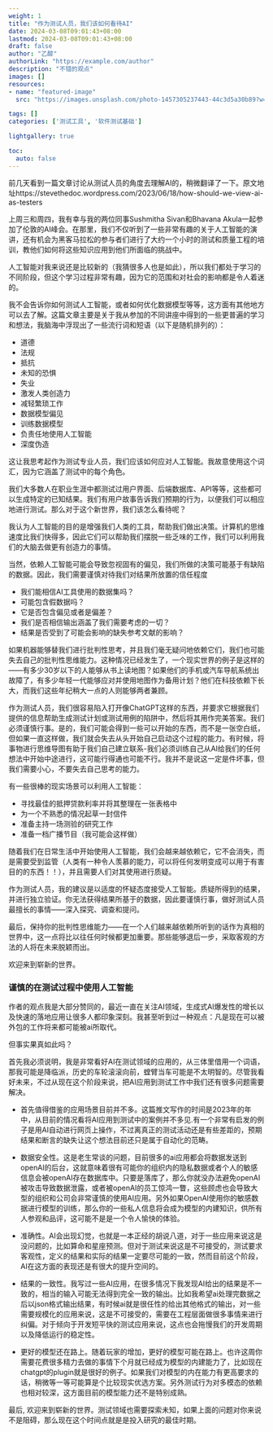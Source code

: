 ```yaml
---
weight: 1
title: "作为测试人员，我们该如何看待AI"
date: 2024-03-08T09:01:43+08:00
lastmod: 2024-03-08T09:01:43+08:00
draft: false
author: "乙醇"
authorLink: "https://example.com/author"
description: "不错的观点"
images: []
resources:
- name: "featured-image"
  src: "https://images.unsplash.com/photo-1457305237443-44c3d5a30b89?w=300"

tags: []
categories: ['测试工具', '软件测试基础']

lightgallery: true

toc:
  auto: false
---
```


前几天看到一篇文章讨论从测试人员的角度去理解AI的，稍微翻译了一下。原文地址https://stevethedoc.wordpress.com/2023/06/18/how-should-we-view-ai-as-testers

上周三和周四，我有幸与我的两位同事Sushmitha Sivan和Bhavana Akula一起参加了伦敦的AI峰会。在那里，我们不仅听到了一些非常有趣的关于人工智能的演讲，还有机会为黑客马拉松的参与者们进行了大约一个小时的测试和质量工程的培训，教他们如何将这些知识应用到他们所面临的挑战中。

人工智能对我来说还是比较新的（我猜很多人也是如此），所以我们都处于学习的不同阶段，但这个学习过程非常有趣，因为它的范围和对社会的影响都是令人着迷的。

我不会告诉你如何测试人工智能，或者如何优化数据模型等等，这方面有其他地方可以去了解。这篇文章主要是关于我从参加的不同讲座中得到的一些更普遍的学习和想法，我脑海中浮现出了一些流行词和短语（以下是随机排列的）：

* 道德
* 法规
* 抵抗
* 未知的恐惧
* 失业
* 激发人类创造力
* 减轻繁琐工作
* 数据模型偏见
* 训练数据模型
* 负责任地使用人工智能
* 深度伪造

这让我思考起作为测试专业人员，我们应该如何应对人工智能。我故意使用这个词汇，因为它涵盖了测试中的每个角色。

我们大多数人在职业生涯中都测试过用户界面、后端数据库、API等等，这些都可以生成特定的已知结果。我们有用户故事告诉我们预期的行为，以便我们可以相应地进行测试。那么对于这个新世界，我们该怎么看待呢？

我认为人工智能的目的是增强我们人类的工具，帮助我们做出决策。计算机的思维速度比我们快得多，因此它们可以帮助我们摆脱一些乏味的工作，我们可以利用我们的大脑去做更有创造力的事情。

当然，依赖人工智能可能会导致忽视固有的偏见，我们所做的决策可能基于有缺陷的数据。因此，我们需要谨慎对待我们对结果所放置的信任程度

* 我们能相信AI工具使用的数据集吗？
* 可能包含假数据吗？
* 它是否包含偏见或者是偏差？
* 我们是否相信输出涵盖了我们需要考虑的一切？
* 结果是否受到了可能会影响的缺失参考文献的影响？

如果机器能够替我们进行批判性思考，并且我们毫无疑问地依赖它们，我们也可能失去自己的批判性思维能力。这种情况已经发生了，一个现实世界的例子是这样的——有多少30岁以下的人能够从书上读地图？如果他们的手机或汽车导航系统出故障了，有多少年轻一代能够应对并使用地图作为备用计划？他们在科技依赖下长大，而我们这些年纪稍大一点的人则能够两者兼顾。

作为测试人员，我们很容易陷入打开像ChatGPT这样的东西，并要求它根据我们提供的信息帮助生成测试计划或测试用例的陷阱中，然后将其用作完美答案。我们必须谨慎行事。是的，我们可能会得到一些可以开始的东西，而不是一张空白纸，但如果一直这样做，我们就会失去从头开始自己启动这个过程的能力。有时候，将事物进行思维导图有助于我们自己建立联系-我们必须训练自己从AI给我们的任何想法中开始中途进行，这可能行得通也可能不行。我并不是说这一定是件坏事，但我们需要小心，不要失去自己思考的能力。

有一些很棒的现实场景可以利用人工智能：

- 寻找最佳的抵押贷款利率并将其整理在一张表格中
- 为一个不熟悉的情况起草一封信件
- 准备主持一场测验的研究工作
- 准备一档广播节目（我可能会这样做）

随着我们在日常生活中开始使用人工智能，我们会越来越依赖它，它不会消失，而是需要受到监管（人类有一种令人羡慕的能力，可以将任何发明变成可以用于有害目的的东西！！），并且需要人们对其使用进行质疑。

作为测试人员，我的建议是以适度的怀疑态度接受人工智能。质疑所得到的结果，并进行独立验证。你无法获得结果所基于的数据，因此要谨慎行事，做好测试人员最擅长的事情——深入探究、调查和提问。

最后，保持你的批判性思维能力——在一个人们越来越依赖所听到的话作为真相的世界中，这一点将比以往任何时候都更加重要。那些能够退后一步，采取客观的方法的人将在未来脱颖而出。

欢迎来到崭新的世界。


### 谨慎的在测试过程中使用人工智能

作者的观点我是大部分赞同的，最近一直在关注AI领域，生成式AI爆发性的增长以及快速的落地应用让很多人都印象深刻。我甚至听到过一种观点：凡是现在可以被外包的工作将来都可能被ai所取代。

但事实果真如此吗？

首先我必须说明，我是非常看好AI在测试领域的应用的，从三体里借用一个词语，那我可能是降临派，历史的车轮滚滚向前，螳臂当车可能是不太明智的。尽管我看好未来，不过从现在这个阶段来说，把AI应用到测试工作中我们还有很多问题需要解决。

* 首先值得借鉴的应用场景目前并不多。这篇推文写作的时间是2023年的年中，从目前的情况看将AI应用到测试中的案例并不多见.有一个非常有启发的例子是用AI自动进行网页上操作，不过离真正的测试活动还是有些差距的，预期结果和断言的缺失让这个想法目前还只是属于自动化的范畴。

* 数据安全性。这是老生常谈的问题，目前很多的ai应用都会将数据发送到openAI的后台，这就意味着很有可能你的组织内的隐私数据或者个人的敏感信息会被openAI存在数据库中。只要是落库了，那么你就没办法避免openAI被攻击导致数据泄露，或者被openAI的员工惊鸿一瞥，这些顾虑也会导致大型的组织和公司会非常谨慎的使用AI应用。另外如果OpenAI使用你的敏感数据进行模型的训练，那么你的一些私人信息将会成为模型的内建知识，供所有人参观和品评，这可能不是是一个令人愉快的体验。

* 准确性。AI会出现幻觉，也就是一本正经的胡说八道，对于一些应用来说这是没问题的，比如算命和星座预测。但对于测试来说这是不可接受的，测试要求客观性，定义的结果和实际的结果一定要尽可能的一致，然而目前这个阶段，AI在这方面的表现还是有很大的提升空间的。

* 结果的一致性。我写过一些AI应用，在很多情况下我发现AI给出的结果是不一致的，相当的输入可能无法得到完全一致的输出。比如我希望ai处理完数据之后以json格式输出结果，有时候ai就是很任性的给出其他格式的输出，对一些需要规模化的应用来说，这是不可接受的，需要在工程层面做很多事情来进行纠偏。对于倾向于开发短平快的测试应用来说，这点也会拖慢我们的开发周期以及降低运行的稳定性。

* 更好的模型还在路上。随着玩家的增加，更好的模型可能在路上。也许这周你需要花费很多精力去做的事情下个月就已经成为模型的内建能力了，比如现在chatgpt的plugin就是很好的例子。如果我们对模型的内在能力有更高要求的话，稍微等一等可能算是个比较现实优选方案。另外测试行为对多模态的依赖也相对较深，这方面目前的模型能力还不是特别成熟。

最后, 欢迎来到崭新的世界。测试领域也需要探索未知，如果上面的问题对你来说不是阻碍，那么现在这个时间点就是是投入研究的最佳时期。